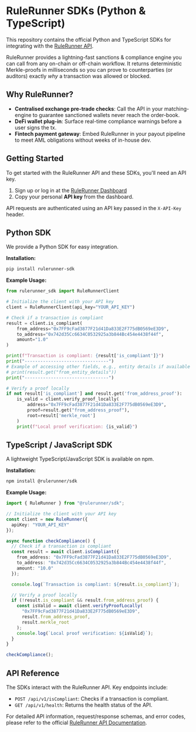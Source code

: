 # RuleRunner SDKs (Python & TypeScript)

This repository contains the official Python and TypeScript SDKs for integrating with the [RuleRunner API](https://api.rulerunner.io/documentation).

RuleRunner provides a lightning-fast sanctions & compliance engine you can call from any on-chain or off-chain workflow. It returns deterministic Merkle-proofs in milliseconds so you can prove to counterparties (or auditors) exactly *why* a transaction was allowed or blocked.

## Why RuleRunner?

-   **Centralised exchange pre-trade checks**: Call the API in your matching-engine to guarantee sanctioned wallets never reach the order-book.
-   **DeFi wallet plug-in**: Surface real-time compliance warnings before a user signs the tx.
-   **Fintech payment gateway**: Embed RuleRunner in your payout pipeline to meet AML obligations without weeks of in-house dev.

## Getting Started

To get started with the RuleRunner API and these SDKs, you'll need an API key.

1.  Sign up or log in at the [RuleRunner Dashboard](https://rulerunner.io/dashboard)
2.  Copy your personal **API key** from the dashboard.

API requests are authenticated using an API key passed in the `X-API-Key` header.

## Python SDK

We provide a Python SDK for easy integration.

**Installation:**

```bash
pip install rulerunner-sdk
```

**Example Usage:**

```python
from rulerunner_sdk import RuleRunnerClient

# Initialize the client with your API key
client = RuleRunnerClient(api_key="YOUR_API_KEY")

# Check if a transaction is compliant
result = client.is_compliant(
    from_address="0x7FF9cFad3877F21d41Da833E2F775dB0569eE3D9",
    to_address="0x742d35Cc6634C0532925a3b844Bc454e4438f44f",
    amount="1.0"
)

print(f"Transaction is compliant: {result['is_compliant']}")
print("--------------------------------")
# Example of accessing other fields, e.g., entity details if available
# print(result.get("from_entity_details"))
print("--------------------------------")

# Verify a proof locally
if not result['is_compliant'] and result.get('from_address_proof'):
    is_valid = client.verify_proof_locally(
        address="0x7FF9cFad3877F21d41Da833E2F775dB0569eE3D9",
        proof=result.get("from_address_proof"),
        root=result['merkle_root']
    )
    print(f"Local proof verification: {is_valid}")
```

## TypeScript / JavaScript SDK

A lightweight TypeScript/JavaScript SDK is available on npm.

**Installation:**

```bash
npm install @rulerunner/sdk
```

**Example Usage:**

```typescript
import { RuleRunner } from "@rulerunner/sdk";

// Initialize the client with your API key
const client = new RuleRunner({
  apiKey: "YOUR_API_KEY"
});

async function checkCompliance() {
  // Check if a transaction is compliant
  const result = await client.isCompliant({
    from_address: "0x7FF9cFad3877F21d41Da833E2F775dB0569eE3D9",
    to_address: "0x742d35Cc6634C0532925a3b844Bc454e4438f44f",
    amount: "10.0"
  });

  console.log(`Transaction is compliant: ${result.is_compliant}`);

  // Verify a proof locally
  if (!result.is_compliant && result.from_address_proof) {
    const isValid = await client.verifyProofLocally(
      "0x7FF9cFad3877F21d41Da833E2F775dB0569eE3D9",
      result.from_address_proof,
      result.merkle_root
    );
    console.log(`Local proof verification: ${isValid}`);
  }
}

checkCompliance();
```

## API Reference

The SDKs interact with the RuleRunner API. Key endpoints include:

*   `POST /api/v1/isCompliant`: Checks if a transaction is compliant.
*   `GET /api/v1/health`: Returns the health status of the API.

For detailed API information, request/response schemas, and error codes, please refer to the official [RuleRunner API Documentation](https://api.rulerunner.io/documentation).